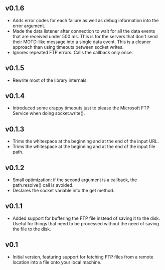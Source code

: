 ## v0.1.6
 * Adds error codes for each failure as well as debug information into the error argument.
 * Made the data listener after connection to wait for all the data events that are received under 500 ms. This is for the servers that don't send their MOTD-like message into a single data event. This is a cleaner approach than using timeouts between socket writes.
 * Ignores repeated FTP errors. Calls the callback only once.

## v0.1.5
 * Rewrite most of the library internals.

## v0.1.4
 * Introduced some crappy timeouts just to please the Microsoft FTP Service when doing socket.write().

## v0.1.3
 * Trims the whitespace at the beginning and at the end of the input URL.
 * Trims the whitespace at the beginning and at the end of the input file path.

## v0.1.2
 * Small optimization: if the second argument is a callback, the path.resolve() call is avoided.
 * Declares the socket variable into the get method.

## v0.1.1
 * Added support for buffering the FTP file instead of saving it to the disk. Useful for things that need to be processed without the need of saving the file to the disk.

## v0.1
 * Initial version, featuring support for fetching FTP files from a remote location into a file onto your local machine.
